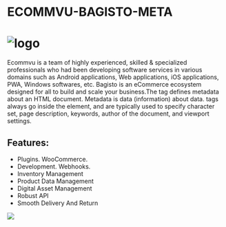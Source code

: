 # ECOMMVU-BAGISTO-META

![logo](https://i.ibb.co/v1YYzsp/Meta.jpg)
===============
Ecommvu is a team of highly experienced, skilled & specialized professionals who had been developing software services in various domains such as Android applications, Web applications, iOS applications, PWA, Windows softwares, etc. 
Bagisto is an eCommerce ecosystem designed for all to build and scale your business.The <meta> tag defines metadata about an HTML document. Metadata is data (information) about data. <meta> tags always go inside the <head> element, and are typically used to specify character set, page description, keywords, author of the document, and viewport settings.

## Features:
*	Plugins. WooCommerce.
*	Development. Webhooks.
*	Inventory Management
*	Product Data Management
*	Digital Asset Management
*	Robust API
*	Smooth Delivery And Return


![](https://ibb.co/Zm8Pw0f)
